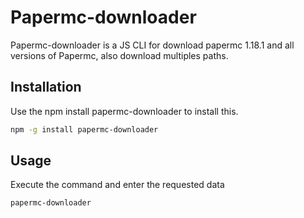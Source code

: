 # Papermc-downloader

Papermc-downloader is a JS CLI for download papermc 1.18.1 and all versions of Papermc, also download multiples paths.

## Installation

Use the npm install papermc-downloader to install this.

```bash
npm -g install papermc-downloader
```

## Usage

Execute the command and enter the requested data

```bash
papermc-downloader
```

